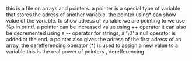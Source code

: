 this is a file on arrays and pointers.
a pointer is a special type of variable that stores the adress of another variable.
the pointer using* can show value of the variable.
to show adress of variable we are pointing to we use %p in printf.
a pointer can be increased value using ++ operator
it can also be decremented using a -- operator
for strings, a '\0' a null operator is added at the end.
a pointer also gives the adress of the first adress of an array.
the derefferencing operator (*) is used to assign a new value to a variable
this is the real power of pointers , derefferencing
